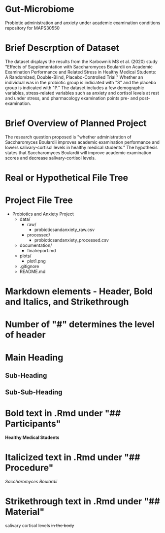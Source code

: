 # Gut-Microbiome
Probiotic administration and anxiety under academic examination conditions repository for MAPS30550

# Brief Descrption of Dataset
The dataset displays the results from the Karbownik MS et al. (2020) study "Effects of Supplementation with Saccharomyces Boulardii on Academic Examination Performance and Related Stress in Healthy Medical Students: A Randomized, Double-Blind, Placebo-Controlled Trial." Whether an individual was in the probiotic group is indiciated with "S" and the placebo group is indicated with "P." The dataset includes a few demographic variables, stress-related variables such as anxiety and cortisol levels at rest and under stress, and pharmacology examination points pre- and post-examination.

# Brief Overview of Planned Project
The research question proposed is "whether administration of Saccharomyces Boulardii improves academic examination performance and lowers salivary-cortisol levels in healthy medical students." The hypothesis states that Saccharomyces Boulardii will improve academic examination scores and decrease salivary-cortisol levels.

# Real or Hypothetical File Tree
# Project File Tree
- Probiotics and Anxiety Project
  - data/
    - raw/
      - probioticsandanxiety_raw.csv
    - processed/
      - probioticsandanxiety_processed.csv
  - documentation/
    - finalreport.md
  - plots/
    - plot1.png
  - .gitignore
  - README.md

# Markdown elements - Header, Bold and Italics, and Strikethrough

# Number of "#" determines the level of header
# Main Heading
## Sub-Heading
## Sub-Sub-Heading

# Bold text in .Rmd under "## Participants"
**Healthy Medical Students**

# Italicized text in .Rmd under "## Procedure"
_Saccharomyces Boulardii_

# Strikethrough text in .Rmd under "## Material"
salivary cortisol levels ~~in the body~~
